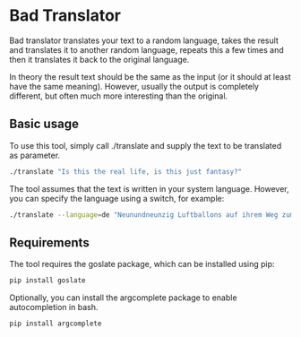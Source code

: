 # Bad Translator

Bad translator translates your text to a random language, takes the result and translates it to another random language, repeats this a few times and then it translates it back to the original language.  

In theory the result text should be the same as the input (or it should at least have the same meaning).  However, usually the output is completely different, but often much more interesting than the original.


## Basic usage

To use this tool, simply call ./translate and supply the text to be translated as parameter.
```bash
./translate "Is this the real life, is this just fantasy?"
```

The tool assumes that the text is written in your system language.  However, you can specify the language using a switch, for example:
```bash
./translate --language=de "Neunundneunzig Luftballons auf ihrem Weg zum Horizont."
```


## Requirements

The tool requires the goslate package, which can be installed using pip:
```bash
pip install goslate
```

Optionally, you can install the argcomplete package to enable autocompletion in bash.
```bash
pip install argcomplete
```

